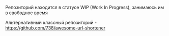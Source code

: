 Репозиторий находится в статусе WIP (Work In Progress), занимаюсь им в свободное время

Альтернативный классный репозиторий - https://github.com/738/awesome-url-shortener